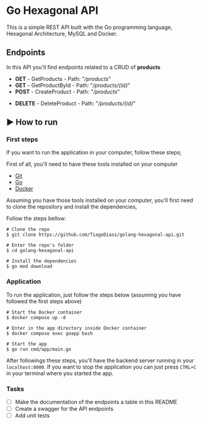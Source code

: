 # Go Hexagonal API

This is a simple REST API built with the Go programming language, Hexagonal Architecture, MySQL and Docker.

## Endpoints

In this API you'll find endpoints related to a CRUD of **products**

- **GET** - GetProducts - Path: "_/products_"
- **GET** - GetProductById - Path: "_/products/{id}_"
- **POST** - CreateProduct - Path: "_/products_"
<!-- - **PUT** - UpdateProduct - Path: "_/products/{id}_" -->
- **DELETE** - DeleteProduct - Path: "_/products/{id}_"

## :arrow_forward: How to run

### First steps

If you want to run the application in your computer, follow these steps;

First of all, you'll need to have these tools installed on your computer

- [Git](https://git-scm.com/)
- [Go](https://go.dev/)
- [Docker](https://www.docker.com/)

Assuming you have those tools installed on your computer, you'll first need to clone the repository and install the dependencies,

Follow the steps bellow:

```
# Clone the repo
$ git clone https://github.com/TiagoDiass/golang-hexagonal-api.git

# Enter the repo's folder
$ cd golang-hexagonal-api

# Install the dependencies
$ go mod download
```

### Application

To run the application, just follow the steps below (assuming you have followed the first steps above)

```
# Start the Docker container
$ docker compose up -d

# Enter in the app directory inside Docker container
$ docker compose exec goapp bash

# Start the app
$ go run cmd/app/main.go
```

After followings these steps, you'll have the backend server running in your `localhost:8000`. If you want to stop the application you can just press `CTRL+C` in your terminal where you started the app.

### Tasks

- [ ] Make the documentation of the endpoints a table in this README
- [ ] Create a swagger for the API endpoints
- [ ] Add unit tests
